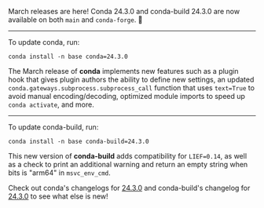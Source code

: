 March releases are here! Conda 24.3.0 and conda-build 24.3.0 are now available on both `main` and `conda-forge`. 🎉

* * *

To update conda, run:

```
conda install -n base conda=24.3.0
```

The March release of **conda** implements new features such as a plugin hook that gives plugin authors the ability to define new settings, an updated `conda.gateways.subprocess.subprocess_call` function that uses `text=True` to avoid manual encoding/decoding, optimized module imports to speed up `conda activate`, and more.

* * *

To update conda-build, run:

```
conda install -n base conda-build=24.3.0
```

This new version of **conda-build** adds compatibility for `LIEF=0.14`, as well as a check to print an additional warning and return an empty string when bits is "arm64" in `msvc_env_cmd`.


Check out conda's changelogs for [24.3.0](https://github.com/conda/conda/releases/tag/24.3.0) and conda-build's changelog for [24.3.0](https://github.com/conda/conda-build/releases/tag/24.3.0) to see what else is new!

